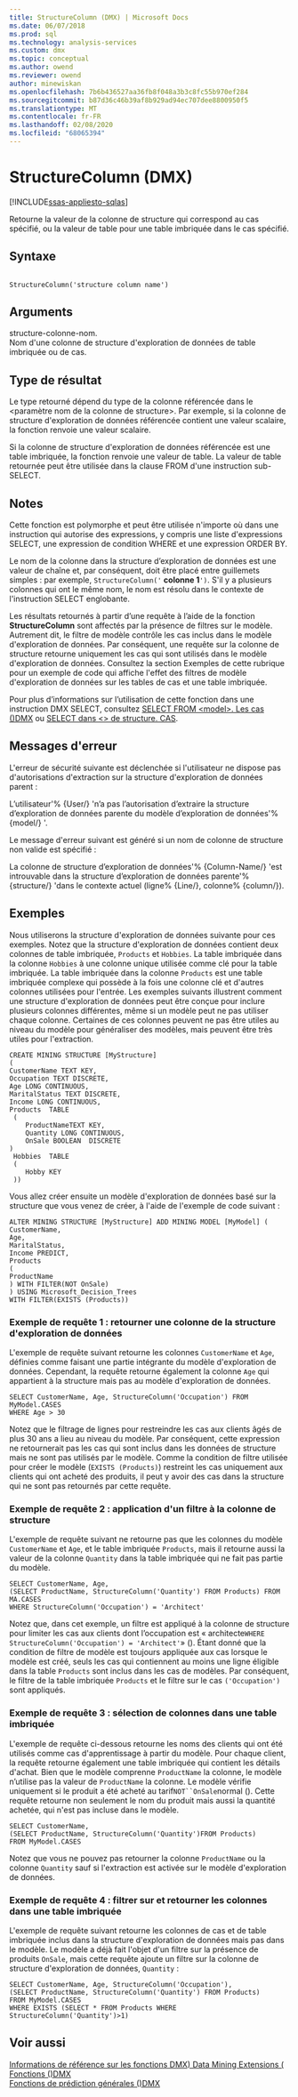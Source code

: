 ```yaml
---
title: StructureColumn (DMX) | Microsoft Docs
ms.date: 06/07/2018
ms.prod: sql
ms.technology: analysis-services
ms.custom: dmx
ms.topic: conceptual
ms.author: owend
ms.reviewer: owend
author: minewiskan
ms.openlocfilehash: 7b6b436527aa36fb8f048a3b3c8fc55b970ef284
ms.sourcegitcommit: b87d36c46b39af8b929ad94ec707dee8800950f5
ms.translationtype: MT
ms.contentlocale: fr-FR
ms.lasthandoff: 02/08/2020
ms.locfileid: "68065394"
---
```

# <a name="structurecolumn-dmx"></a>StructureColumn (DMX)
[!INCLUDE[ssas-appliesto-sqlas](../includes/ssas-appliesto-sqlas.md)]

  Retourne la valeur de la colonne de structure qui correspond au cas spécifié, ou la valeur de table pour une table imbriquée dans le cas spécifié.  
  
## <a name="syntax"></a>Syntaxe  
  
```  
  
StructureColumn('structure column name')  
```  
  
## <a name="arguments"></a>Arguments  
 structure-colonne-nom.  
 Nom d'une colonne de structure d'exploration de données de table imbriquée ou de cas.  
  
## <a name="result-type"></a>Type de résultat  
 Le type retourné dépend du type de la colonne référencée dans le \<paramètre nom de la colonne de structure>. Par exemple, si la colonne de structure d'exploration de données référencée contient une valeur scalaire, la fonction renvoie une valeur scalaire.  
  
 Si la colonne de structure d'exploration de données référencée est une table imbriquée, la fonction renvoie une valeur de table. La valeur de table retournée peut être utilisée dans la clause FROM d'une instruction sub-SELECT.  
  
## <a name="remarks"></a>Notes  
 Cette fonction est polymorphe et peut être utilisée n'importe où dans une instruction qui autorise des expressions, y compris une liste d'expressions SELECT, une expression de condition WHERE et une expression ORDER BY.  
  
 Le nom de la colonne dans la structure d’exploration de données est une valeur de chaîne et, par conséquent, doit être placé entre guillemets simples : par exemple, `StructureColumn('` **colonne 1**`')`. S'il y a plusieurs colonnes qui ont le même nom, le nom est résolu dans le contexte de l'instruction SELECT englobante.  
  
 Les résultats retournés à partir d’une requête à l’aide de la fonction **StructureColumn** sont affectés par la présence de filtres sur le modèle. Autrement dit, le filtre de modèle contrôle les cas inclus dans le modèle d'exploration de données. Par conséquent, une requête sur la colonne de structure retourne uniquement les cas qui sont utilisés dans le modèle d'exploration de données. Consultez la section Exemples de cette rubrique pour un exemple de code qui affiche l'effet des filtres de modèle d'exploration de données sur les tables de cas et une table imbriquée.  
  
 Pour plus d’informations sur l’utilisation de cette fonction dans une instruction DMX SELECT, consultez [SELECT FROM &#60;model&#62;. Les cas &#40;&#41;DMX](../dmx/select-from-model-cases-dmx.md) ou [SELECT dans &#60;&#62; de structure. CAS](../dmx/select-from-structure-cases.md).  
  
## <a name="error-messages"></a>Messages d'erreur  
 L'erreur de sécurité suivante est déclenchée si l'utilisateur ne dispose pas d'autorisations d'extraction sur la structure d'exploration de données parent :  
  
 L’utilisateur'% {User/} 'n’a pas l’autorisation d’extraire la structure d’exploration de données parente du modèle d’exploration de données'% {model/} '.  
  
 Le message d'erreur suivant est généré si un nom de colonne de structure non valide est spécifié :  
  
 La colonne de structure d’exploration de données'% {Column-Name/} 'est introuvable dans la structure d’exploration de données parente'% {structure/} 'dans le contexte actuel (ligne% {Line/}, colonne% {column/}).  
  
## <a name="examples"></a>Exemples  
 Nous utiliserons la structure d'exploration de données suivante pour ces exemples. Notez que la structure d'exploration de données contient deux colonnes de table imbriquée, `Products` et `Hobbies`. La table imbriquée dans la colonne `Hobbies` à une colonne unique utilisée comme clé pour la table imbriquée. La table imbriquée dans la colonne `Products` est une table imbriquée complexe qui possède à la fois une colonne clé et d'autres colonnes utilisées pour l'entrée. Les exemples suivants illustrent comment une structure d'exploration de données peut être conçue pour inclure plusieurs colonnes différentes, même si un modèle peut ne pas utiliser chaque colonne. Certaines de ces colonnes peuvent ne pas être utiles au niveau du modèle pour généraliser des modèles, mais peuvent être très utiles pour l'extraction.  
  
```  
CREATE MINING STRUCTURE [MyStructure]   
(  
CustomerName TEXT KEY,  
Occupation TEXT DISCRETE,  
Age LONG CONTINUOUS,  
MaritalStatus TEXT DISCRETE,  
Income LONG CONTINUOUS,  
Products  TABLE  
 (  
    ProductNameTEXT KEY,  
    Quantity LONG CONTINUOUS,  
    OnSale BOOLEAN  DISCRETE  
)  
 Hobbies  TABLE  
 (  
    Hobby KEY  
 ))  
```  
  
 Vous allez créer ensuite un modèle d'exploration de données basé sur la structure que vous venez de créer, à l'aide de l'exemple de code suivant :  
  
```  
ALTER MINING STRUCTURE [MyStructure] ADD MINING MODEL [MyModel] (  
CustomerName,  
Age,  
MaritalStatus,  
Income PREDICT,  
Products   
(  
ProductName  
) WITH FILTER(NOT OnSale)  
) USING Microsoft_Decision_Trees   
WITH FILTER(EXISTS (Products))  
```  
  
### <a name="sample-query-1-returning-a-column-from-the-mining-structure"></a>Exemple de requête 1 : retourner une colonne de la structure d'exploration de données  
 L'exemple de requête suivant retourne les colonnes `CustomerName` et `Age`, définies comme faisant une partie intégrante du modèle d'exploration de données. Cependant, la requête retourne également la colonne `Age` qui appartient à la structure mais pas au modèle d'exploration de données.  
  
```  
SELECT CustomerName, Age, StructureColumn('Occupation') FROM MyModel.CASES   
WHERE Age > 30  
```  
  
 Notez que le filtrage de lignes pour restreindre les cas aux clients âgés de plus 30 ans a lieu au niveau du modèle. Par conséquent, cette expression ne retournerait pas les cas qui sont inclus dans les données de structure mais ne sont pas utilisés par le modèle. Comme la condition de filtre utilisée pour créer le modèle (`EXISTS (Products)`) restreint les cas uniquement aux clients qui ont acheté des produits, il peut y avoir des cas dans la structure qui ne sont pas retournés par cette requête.  
  
### <a name="sample-query-2-applying-a-filter-to-the-structure-column"></a>Exemple de requête 2 : application d'un filtre à la colonne de structure  
 L'exemple de requête suivant ne retourne pas que les colonnes du modèle `CustomerName` et `Age`, et le table imbriquée `Products`, mais il retourne aussi la valeur de la colonne `Quantity` dans la table imbriquée qui ne fait pas partie du modèle.  
  
```  
SELECT CustomerName, Age,  
(SELECT ProductName, StructureColumn('Quantity') FROM Products) FROM MA.CASES   
WHERE StructureColumn('Occupation') = 'Architect'  
```  
  
 Notez que, dans cet exemple, un filtre est appliqué à la colonne de structure pour limiter les cas aux clients dont l’occupation est « architecte`WHERE StructureColumn('Occupation') = 'Architect'`» (). Étant donné que la condition de filtre de modèle est toujours appliquée aux cas lorsque le modèle est créé, seuls les cas qui contiennent au moins une ligne éligible dans la table `Products` sont inclus dans les cas de modèles. Par conséquent, le filtre de la table imbriquée `Products` et le filtre sur le cas `('Occupation')` sont appliqués.  
  
### <a name="sample-query-3-selecting-columns-from-a-nested-table"></a>Exemple de requête 3 : sélection de colonnes dans une table imbriquée  
 L'exemple de requête ci-dessous retourne les noms des clients qui ont été utilisés comme cas d'apprentissage à partir du modèle. Pour chaque client, la requête retourne également une table imbriquée qui contient les détails d'achat. Bien que le modèle comprenne `ProductName` la colonne, le modèle n’utilise pas la valeur de `ProductName` la colonne. Le modèle vérifie uniquement si le produit a été acheté au tarif`NOT``OnSale`normal (). Cette requête retourne non seulement le nom du produit mais aussi la quantité achetée, qui n'est pas incluse dans le modèle.  
  
```  
SELECT CustomerName,    
(SELECT ProductName, StructureColumn('Quantity')FROM Products)   
FROM MyModel.CASES  
```  
  
 Notez que vous ne pouvez pas retourner la colonne `ProductName` ou la colonne `Quantity` sauf si l'extraction est activée sur le modèle d'exploration de données.  
  
### <a name="sample-query-4-filtering-on-and-returning-nested-table-columns"></a>Exemple de requête 4 : filtrer sur et retourner les colonnes dans une table imbriquée  
 L'exemple de requête suivant retourne les colonnes de cas et de table imbriquée inclus dans la structure d'exploration de données mais pas dans le modèle. Le modèle a déjà fait l'objet d'un filtre sur la présence de produits `OnSale`, mais cette requête ajoute un filtre sur la colonne de structure d'exploration de données, `Quantity` :  
  
```  
SELECT CustomerName, Age, StructureColumn('Occupation'),   
(SELECT ProductName, StructureColumn('Quantity') FROM Products)   
FROM MyModel.CASES   
WHERE EXISTS (SELECT * FROM Products WHERE StructureColumn('Quantity')>1)  
```  
  
## <a name="see-also"></a>Voir aussi  
 [Informations de référence sur les fonctions DMX&#41; Data Mining Extensions &#40;](../dmx/data-mining-extensions-dmx-function-reference.md)   
 [Fonctions &#40;&#41;DMX](../dmx/functions-dmx.md)   
 [Fonctions de prédiction générales &#40;&#41;DMX](../dmx/general-prediction-functions-dmx.md)  
  
  

